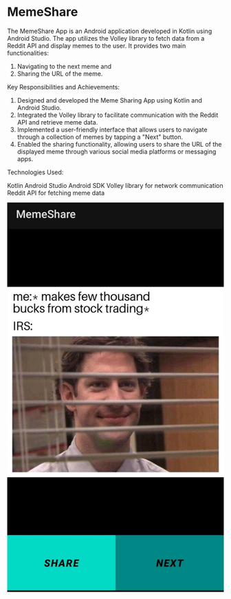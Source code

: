 # MemeShare

The MemeShare App is an Android application developed in Kotlin using Android Studio. The app utilizes the Volley library to fetch data from a Reddit API and display memes to the user. It provides two main functionalities: 
1. Navigating to the next meme and 
2. Sharing the URL of the meme.

Key Responsibilities and Achievements:

1. Designed and developed the Meme Sharing App using Kotlin and Android Studio.
2. Integrated the Volley library to facilitate communication with the Reddit API and retrieve meme data.
3. Implemented a user-friendly interface that allows users to navigate through a collection of memes by tapping a "Next" button.
4. Enabled the sharing functionality, allowing users to share the URL of the displayed meme through various social media platforms or messaging apps.

Technologies Used:

Kotlin
Android Studio
Android SDK
Volley library for network communication
Reddit API for fetching meme data

![alt text](meme.jpg)
